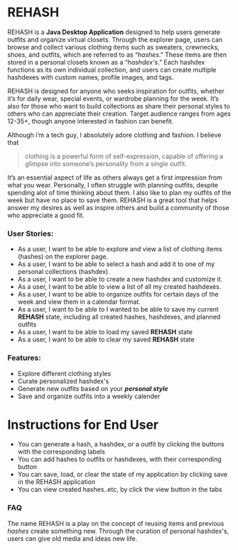 
# REHASH 

REHASH is a **Java Desktop Application** designed to help users generate outfits and organize virtual closets. Through the explorer page, users can browse and collect various clothing items such as sweaters, crewnecks, shoes, and outfits, which are referred to as “*hashes*.” These items are then stored in a personal closets known as a “*hashdex's*.” Each hashdex functions as its own individual collection, and users can create multiple hashdexes with custom names, profile images, and tags.

REHASH is designed for anyone who seeks inspiration for outfits, whether it’s for daily wear, special events, or wardrobe planning for the week. It’s also for those who want to build collections as share their personal styles to others who can appreciate their creation. Target audience ranges from ages 12-35+, though anyone interested in fashion can benefit.

Although i’m a tech guy, I absolutely adore clothing and fashion. I believe that
 > clothing is a powerful form of self-expression, capable of offering a glimpse into someone’s personality from a single outfit. 

It’s an essential aspect of life as others always get a first impression from what you wear. Personally, I often struggle with planning outfits, despite spending alot of time thinking about them. I also like to plan my outfits of the week but have no place to save them. REHASH is a great tool that helps answer my desires as well as inspire others and build a community of those who appreciate a good fit.

### User Stories:

- As a user, I want to be able to explore and view a list of clothing items (hashes) on the explorer page.
- As a user, I want to be able to select a hash and add it to one of my personal collections (hashdex).
- As a user, I want to be able to create a new hashdex and customize it.
- As a user, I want to be able to view a list of all my created hashdexes.
- As a user, I want to be able to organize outfits for certain days of the week and view them in a calendar format.
- As a user, I want to be able to I wanted to be able to save my current **REHASH** state, including all created hashes, hashdexes, and planned outfits
- As a user, I want to be able to load my saved **REHASH** state
- As a user, I want to be able to clear my saved **REHASH** state


### Features:
- Explore different clothing styles
- Curate personalized hashdex's
- Generate new outfits based on your ***personal style***
- Save and organize outfits into a weekly calender

# Instructions for End User
- You can generate a hash, a hashdex, or a outfit by clicking the buttons with the corresponding labels 
- You can add hashes to outfits or hashdexes, with their corresponding button
- You can save, load, or clear the state of my application by clicking save in the REHASH application
- You can view created hashes..etc, by click the view button in the tabs

### FAQ

The name REHASH is a play on the concept of reusing items and previous *hashes* create something new. Through the curation of personal hashdex's, users can give old media and ideas new life.
